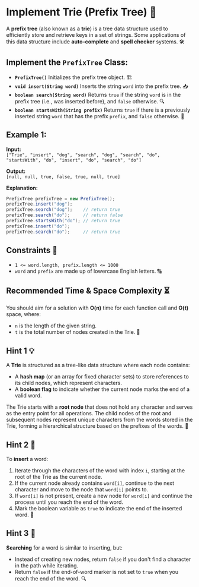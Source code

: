 # Implement Trie (Prefix Tree) 🌳

A **prefix tree** (also known as a **trie**) is a tree data structure used to efficiently store and retrieve keys in a set of strings. Some applications of this data structure include **auto-complete** and **spell checker** systems. 🛠️

## Implement the `PrefixTree` Class:

- **`PrefixTree()`** Initializes the prefix tree object. 🏗️
- **`void insert(String word)`** Inserts the string `word` into the prefix tree. 📥
- **`boolean search(String word)`** Returns `true` if the string `word` is in the prefix tree (i.e., was inserted before), and `false` otherwise. 🔍
- **`boolean startsWith(String prefix)`** Returns `true` if there is a previously inserted string `word` that has the prefix `prefix`, and `false` otherwise. 🔎

## Example 1:

**Input:**  
`["Trie", "insert", "dog", "search", "dog", "search", "do", "startsWith", "do", "insert", "do", "search", "do"]`

**Output:**  
`[null, null, true, false, true, null, true]`

**Explanation:**  
```java
PrefixTree prefixTree = new PrefixTree();
prefixTree.insert("dog");
prefixTree.search("dog");    // return true
prefixTree.search("do");     // return false
prefixTree.startsWith("do"); // return true
prefixTree.insert("do");
prefixTree.search("do");     // return true
```

## Constraints 📏

- `1 <= word.length, prefix.length <= 1000`  
- `word` and `prefix` are made up of lowercase English letters. 🔠  

## Recommended Time & Space Complexity ⏳

You should aim for a solution with **O(n)** time for each function call and **O(t)** space, where:  
- `n` is the length of the given string.  
- `t` is the total number of nodes created in the Trie. 🎯  

## Hint 1 💡

A **Trie** is structured as a tree-like data structure where each node contains:  
- A **hash map** (or an array for fixed character sets) to store references to its child nodes, which represent characters.  
- A **boolean flag** to indicate whether the current node marks the end of a valid word.  

The Trie starts with a **root node** that does not hold any character and serves as the entry point for all operations. The child nodes of the root and subsequent nodes represent unique characters from the words stored in the Trie, forming a hierarchical structure based on the prefixes of the words. 🌲  

## Hint 2 🤔

To **insert** a word:  
1. Iterate through the characters of the word with index `i`, starting at the root of the Trie as the current node.  
2. If the current node already contains `word[i]`, continue to the next character and move to the node that `word[i]` points to.  
3. If `word[i]` is not present, create a new node for `word[i]` and continue the process until you reach the end of the word.  
4. Mark the boolean variable as `true` to indicate the end of the inserted word. 📝  

## Hint 3 🧩

**Searching** for a word is similar to inserting, but:  
- Instead of creating new nodes, return `false` if you don't find a character in the path while iterating.  
- Return `false` if the end-of-word marker is not set to `true` when you reach the end of the word. 🔍  
